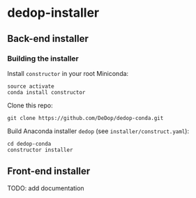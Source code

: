 # dedop-installer

## Back-end installer

### Building the installer

Install `constructor` in your root Miniconda:

    source activate
    conda install constructor

Clone this repo:

    git clone https://github.com/DeDop/dedop-conda.git

Build Anaconda installer `dedop` (see `installer/construct.yaml`):

    cd dedop-conda
    constructor installer
    
## Front-end installer

TODO: add documentation
